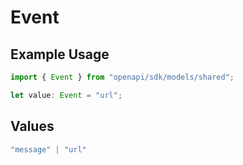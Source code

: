 # Event

## Example Usage

```typescript
import { Event } from "openapi/sdk/models/shared";

let value: Event = "url";
```

## Values

```typescript
"message" | "url"
```
